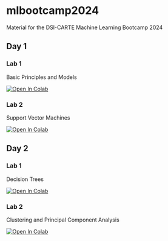# mlbootcamp2024
Material for the DSI-CARTE Machine Learning Bootcamp 2024


## Day 1

### Lab 1

Basic Principles and Models 

[![Open In Colab](https://colab.research.google.com/assets/colab-badge.svg)](https://colab.research.google.com/github/eldanc/mlbootcamp2024/blob/main/lab_1_1_basics.ipynb)

### Lab 2

Support Vector Machines

[![Open In Colab](https://colab.research.google.com/assets/colab-badge.svg)](https://colab.research.google.com/github/eldanc/mlbootcamp2024/blob/main/lab_1_2_svms.ipynb)

## Day 2

### Lab 1

Decision Trees

[![Open In Colab](https://colab.research.google.com/assets/colab-badge.svg)](https://colab.research.google.com/github/eldanc/mlbootcamp2024/blob/main/lab_2_1_trees.ipynb)

### Lab 2

Clustering and Principal Component Analysis

[![Open In Colab](https://colab.research.google.com/assets/colab-badge.svg)](https://colab.research.google.com/github/eldanc/mlbootcamp2024/blob/main/lab_2_2_pca.ipynb)
